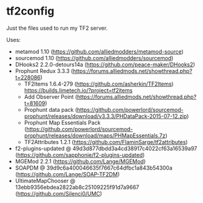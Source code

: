 # tf2config

Just the files used to run my TF2 server.

Uses:

- metamod 1.10 (https://github.com/alliedmodders/metamod-source)
- sourcemod 1.10 (https://github.com/alliedmodders/sourcemod)
- DHooks2 2.2.0-detours14a (https://github.com/peace-maker/DHooks2)
- Prophunt Redux 3.3.3 (https://forums.alliedmods.net/showthread.php?t=228086)
  - TF2Items 1.6.4-279 (https://github.com/asherkin/TF2Items) https://builds.limetech.io/?project=tf2items
  - Add Observer Point (https://forums.alliedmods.net/showthread.php?t=81609)
  - Prophunt data pack (https://github.com/powerlord/sourcemod-prophunt/releases/download/v3.3.3/PHDataPack-2015-07-12.zip)
  - Prophunt Map Essentials Pack (https://github.com/powerlord/sourcemod-prophunt/releases/download/maps/PHMapEssentials.7z)
  - TF2Attributes 1.2.1 (https://github.com/FlaminSarge/tf2attributes)
- f2-plugins-updated @ 49d3d877dbdd3a4cd38917c4022cf63a16539a97 (https://github.com/sapphonie/f2-plugins-updated)
- MGEMod 2.2.1 (https://github.com/Lange/MGEMod)
- SOAPDM @ 39d9c6a400046635f7667c64dfbc1a843b54300a (https://github.com/Lange/SOAP-TF2DM)
- UltimateMapChooser @ 13ebb9356ebdea2822ab8c25109225f91d7a9667 (https://github.com/Silenci0/UMC)
